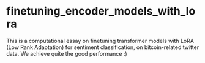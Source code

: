 # finetuning_encoder_models_with_lora
This is a computational essay on finetuning transformer models with LoRA (Low Rank Adaptation) for sentiment classification, on bitcoin-related twitter data. We achieve quite the good performance :)


